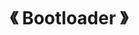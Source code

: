 ---
title: "《 Bootloader 》"
menu:
  main:
    identifier: "linux-boot"
    parent: "linux"
    name: "《 BootLoader 》"
    weight: 6
---